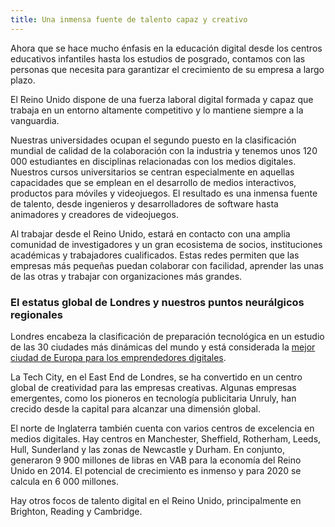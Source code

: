 ```yaml
---
title: Una inmensa fuente de talento capaz y creativo
---
```

Ahora que se hace mucho énfasis en la educación digital desde los centros educativos infantiles hasta los estudios de posgrado, contamos con las personas que necesita para garantizar el crecimiento de su empresa a largo plazo.

El Reino Unido dispone de una fuerza laboral digital formada y capaz que trabaja en un entorno altamente competitivo y lo mantiene siempre a la vanguardia.

Nuestras universidades ocupan el segundo puesto en la clasificación mundial de calidad de la colaboración con la industria y tenemos unos 120 000 estudiantes en disciplinas relacionadas con los medios digitales. Nuestros cursos universitarios se centran especialmente en aquellas capacidades que se emplean en el desarrollo de medios interactivos, productos para móviles y videojuegos. El resultado es una inmensa fuente de talento, desde ingenieros y desarrolladores de software hasta animadores y creadores de videojuegos.

Al trabajar desde el Reino Unido, estará en contacto con una amplia comunidad de investigadores y un gran ecosistema de socios, instituciones académicas y trabajadores cualificados. Estas redes permiten que las empresas más pequeñas puedan colaborar con facilidad, aprender las unas de las otras y trabajar con organizaciones más grandes.

### El estatus global de Londres y nuestros puntos neurálgicos regionales 

Londres encabeza la clasificación de preparación tecnológica en un estudio de las 30 ciudades más dinámicas del mundo y está considerada la [mejor ciudad de Europa para los emprendedores digitales](https://digitalcityindex.eu/city/16).

La Tech City, en el East End de Londres, se ha convertido en un centro global de creatividad para las empresas creativas. Algunas empresas emergentes, como los pioneros en tecnología publicitaria Unruly, han crecido desde la capital para alcanzar una dimensión global.

El norte de Inglaterra también cuenta con varios centros de excelencia en medios digitales. Hay centros en Manchester, Sheffield, Rotherham, Leeds, Hull, Sunderland y las zonas de Newcastle y Durham. En conjunto, generaron 9 900 millones de libras en VAB para la economía del Reino Unido en 2014. El potencial de crecimiento es inmenso y para 2020 se calcula en 6 000 millones.

Hay otros focos de talento digital en el Reino Unido, principalmente en Brighton, Reading y Cambridge. 

